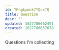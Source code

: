 ```yaml
---
id: YPngkymnk7TQcxTQ
title: Question
desc: ''
updated: 1627786662491
created: 1627786657078
---
```


Questions I'm collecting

